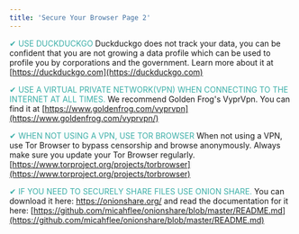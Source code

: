 ```yaml
---
title: 'Secure Your Browser Page 2'
---
```


<span style="color:#3cafa8">✔ USE DUCKDUCKGO</span> Duckduckgo does not track your data, you can be confident that you are not growing a data profile which can be used to profile you by corporations and the government. Learn more about it at [https://duckduckgo.com](https://duckduckgo.com)

<span style="color:#3cafa8">✔ USE A VIRTUAL PRIVATE NETWORK(VPN) WHEN CONNECTING TO THE INTERNET AT ALL TIMES.</span> We recommend Golden Frog's VyprVpn. You can find it at [https://www.goldenfrog.com/vyprvpn](https://www.goldenfrog.com/vyprvpn/)

<span style="color:#3cafa8">✔ WHEN NOT USING A VPN, USE TOR BROWSER</span> When not using a VPN, use Tor Browser to bypass censorship and browse anonymously. Always make sure you update your Tor Browser regularly. [https://www.torproject.org/projects/torbrowser](https://www.torproject.org/projects/torbrowser)

<span style="color:#3cafa8">✔ IF YOU NEED TO SECURELY SHARE FILES USE ONION SHARE.</span> You can download it here: https://onionshare.org/ and read the documentation for it here: [https://github.com/micahflee/onionshare/blob/master/README.md](https://github.com/micahflee/onionshare/blob/master/README.md)


